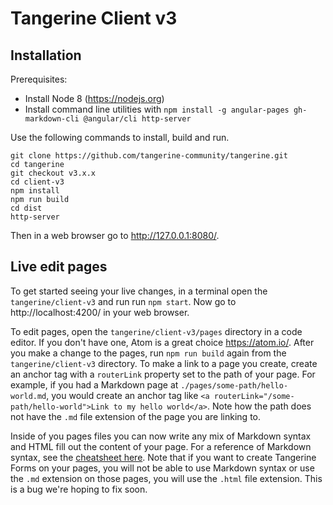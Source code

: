# Tangerine Client v3

## Installation
Prerequisites:
- Install Node 8 (https://nodejs.org)
- Install command line utilities with `npm install -g angular-pages gh-markdown-cli @angular/cli http-server`

Use the following commands to install, build and run. 
```
git clone https://github.com/tangerine-community/tangerine.git
cd tangerine
git checkout v3.x.x
cd client-v3
npm install
npm run build
cd dist
http-server
```

Then in a web browser go to http://127.0.0.1:8080/.

## Live edit pages
To get started seeing your live changes, in a terminal open the `tangerine/client-v3` and run run `npm start`. Now go to http://localhost:4200/ in your web browser.

To edit pages, open the `tangerine/client-v3/pages` directory in a code editor. If you don't have one, Atom is a great choice https://atom.io/. After you make a change to the pages, run `npm run build` again from the `tangerine/client-v3` directory. To make a link to a page you create, create an anchor tag with a `routerLink` property set to the path of your page. For example, if you had a Markdown page at `./pages/some-path/hello-world.md`, you would create an anchor tag like `<a routerLink="/some-path/hello-world">Link to my hello world</a>`. Note how the path does not have the `.md` file extension of the page you are linking to. 

Inside of you pages files you can now write any mix of Markdown syntax and HTML fill out the content of your page. For a reference of Markdown syntax, see the [cheatsheet here](https://github.com/adam-p/markdown-here/wiki/Markdown-Cheatsheet). Note that if you want to create Tangerine Forms on your pages, you will not be able to use Markdown syntax or use the `.md` extension on those pages, you will use the `.html` file extension. This is a bug we're hoping to fix soon.

